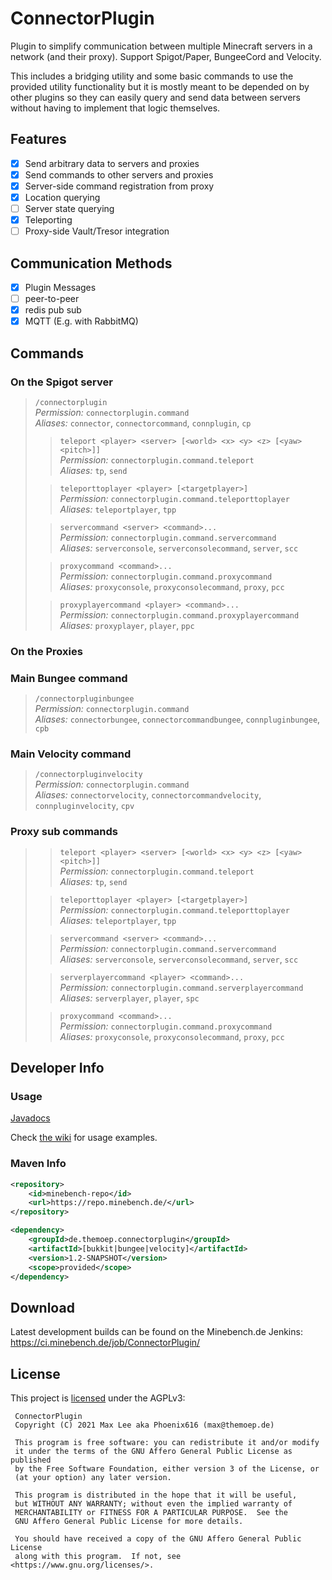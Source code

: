 # ConnectorPlugin

Plugin to simplify communication between multiple Minecraft servers in a network (and their proxy). Support Spigot/Paper, BungeeCord and Velocity.

This includes a bridging utility and some basic commands to use the provided utility functionality but it is mostly meant to be depended on by other plugins so they can easily query and send data between servers without having to implement that logic themselves.

## Features
- [x] Send arbitrary data to servers and proxies
- [x] Send commands to other servers and proxies
- [x] Server-side command registration from proxy
- [x] Location querying
- [ ] Server state querying
- [x] Teleporting
- [ ] Proxy-side Vault/Tresor integration

## Communication Methods

- [x] Plugin Messages
- [ ] peer-to-peer
- [x] redis pub sub
- [x] MQTT (E.g. with RabbitMQ)

## Commands

### On the Spigot server

> `/connectorplugin`  
> *Permission:* `connectorplugin.command`  
> *Aliases:* `connector`, `connectorcommand`, `connplugin`, `cp` 
> 
>> `teleport <player> <server> [<world> <x> <y> <z> [<yaw> <pitch>]]`  
>> *Permission:* `connectorplugin.command.teleport`  
>> *Aliases:* `tp`, `send`
> 
>> `teleporttoplayer <player> [<targetplayer>]`  
>> *Permission:* `connectorplugin.command.teleporttoplayer`  
>> *Aliases:* `teleportplayer`, `tpp`
>
>> `servercommand <server> <command>...`  
>> *Permission:* `connectorplugin.command.servercommand`  
>> *Aliases:* `serverconsole`, `serverconsolecommand`, `server`, `scc`
>
>> `proxycommand <command>...`  
>> *Permission:* `connectorplugin.command.proxycommand`  
>> *Aliases:* `proxyconsole`, `proxyconsolecommand`, `proxy`, `pcc`
> 
>> `proxyplayercommand <player> <command>...`  
>> *Permission:* `connectorplugin.command.proxyplayercommand`  
>> *Aliases:* `proxyplayer`, `player`, `ppc`

### On the Proxies

### Main Bungee command
> `/connectorpluginbungee`  
> *Permission:* `connectorplugin.command`  
> *Aliases:* `connectorbungee`, `connectorcommandbungee`, `connpluginbungee`, `cpb`  
>
> 
### Main Velocity command
> `/connectorpluginvelocity`  
> *Permission:* `connectorplugin.command`  
> *Aliases:* `connectorvelocity`, `connectorcommandvelocity`, `connpluginvelocity`, `cpv`  
>

### Proxy sub commands
>> `teleport <player> <server> [<world> <x> <y> <z> [<yaw> <pitch>]]`  
>> *Permission:* `connectorplugin.command.teleport`  
>> *Aliases:* `tp`, `send`
>
>> `teleporttoplayer <player> [<targetplayer>]`  
>> *Permission:* `connectorplugin.command.teleporttoplayer`  
>> *Aliases:* `teleportplayer`, `tpp`
>
>> `servercommand <server> <command>...`  
>> *Permission:* `connectorplugin.command.servercommand`  
>> *Aliases:* `serverconsole`, `serverconsolecommand`, `server`, `scc`
> 
>> `serverplayercommand <player> <command>...`  
>> *Permission:* `connectorplugin.command.serverplayercommand`  
>> *Aliases:* `serverplayer`, `player`, `spc`
> 
>> `proxycommand <command>...`  
>> *Permission:* `connectorplugin.command.proxycommand`  
>> *Aliases:* `proxyconsole`, `proxyconsolecommand`, `proxy`, `pcc`

## Developer Info

### Usage

[Javadocs](https://docs.phoenix616.dev/connectorplugin/)

Check [the wiki](https://wiki.phoenix616.dev/plugin:connectorplugin:usage:start) for usage examples.

### Maven Info

```xml
<repository>
    <id>minebench-repo</id>
    <url>https://repo.minebench.de/</url>
</repository>
```

```xml
<dependency>
    <groupId>de.themoep.connectorplugin</groupId>
    <artifactId>[bukkit|bungee|velocity]</artifactId>
    <version>1.2-SNAPSHOT</version>
    <scope>provided</scope>
</dependency>
```

## Download

Latest development builds can be found on the Minebench.de Jenkins: https://ci.minebench.de/job/ConnectorPlugin/

## License

This project is [licensed](LICENSE) under the AGPLv3:

```
 ConnectorPlugin
 Copyright (C) 2021 Max Lee aka Phoenix616 (max@themoep.de)

 This program is free software: you can redistribute it and/or modify
 it under the terms of the GNU Affero General Public License as published
 by the Free Software Foundation, either version 3 of the License, or
 (at your option) any later version.

 This program is distributed in the hope that it will be useful,
 but WITHOUT ANY WARRANTY; without even the implied warranty of
 MERCHANTABILITY or FITNESS FOR A PARTICULAR PURPOSE.  See the
 GNU Affero General Public License for more details.

 You should have received a copy of the GNU Affero General Public License
 along with this program.  If not, see <https://www.gnu.org/licenses/>.
```
